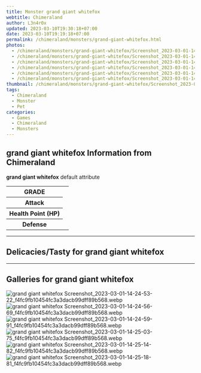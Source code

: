 ```yaml
---
title: Monster grand giant whitefox
webtitle: Chimeraland
author: L3n4r0x
updated: 2023-03-10T19:30:18+07:00
date: 2023-03-10T19:19:18+07:00
permalink: /chimeraland/monsters/grand-giant-whitefox.html
photos:
  - /chimeraland/monsters/grand-giant-whitefox/Screenshot_2023-03-01-14-24-53-22_f4fc9fb10454fc3a3dacb99dff89b568.webp
  - /chimeraland/monsters/grand-giant-whitefox/Screenshot_2023-03-01-14-24-56-69_f4fc9fb10454fc3a3dacb99dff89b568.webp
  - /chimeraland/monsters/grand-giant-whitefox/Screenshot_2023-03-01-14-24-59-91_f4fc9fb10454fc3a3dacb99dff89b568.webp
  - /chimeraland/monsters/grand-giant-whitefox/Screenshot_2023-03-01-14-25-03-75_f4fc9fb10454fc3a3dacb99dff89b568.webp
  - /chimeraland/monsters/grand-giant-whitefox/Screenshot_2023-03-01-14-25-14-82_f4fc9fb10454fc3a3dacb99dff89b568.webp
  - /chimeraland/monsters/grand-giant-whitefox/Screenshot_2023-03-01-14-25-18-81_f4fc9fb10454fc3a3dacb99dff89b568.webp
thumbnail: /chimeraland/monsters/grand-giant-whitefox/Screenshot_2023-03-01-14-24-53-22_f4fc9fb10454fc3a3dacb99dff89b568.webp
tags:
  - Chimeraland
  - Monster
  - Pet
categories:
  - Games
  - Chimeraland
  - Monsters
---
```


<section id="bootstrap-wrapper"><link rel="stylesheet" href="https://rawcdn.githack.com/dimaslanjaka/Web-Manajemen/0c3b5aa1813bd4abcd2c11bf3e37928b15c28664/css/bootstrap-5-3-0-alpha3-wrapper.css"/><h2>grand giant whitefox Information from Chimeraland</h2><p><b>grand giant whitefox</b> default attribute <table><tr><th>GRADE</th><td></td></tr><tr><th>Attack</th><td></td></tr><tr><th>Health Point (HP)</th><td></td></tr><tr><th>Defense</th><td></td></tr></table></p><hr/><h2>Delicacies/Tasty for grand giant whitefox</h2><hr/><div id="gallery"><h2>Galleries for grand giant whitefox</h2><div class="row"><div class="col-lg-6 col-12"><img src="/chimeraland/monsters/grand-giant-whitefox/Screenshot_2023-03-01-14-24-53-22_f4fc9fb10454fc3a3dacb99dff89b568.webp" alt="grand giant whitefox Screenshot_2023-03-01-14-24-53-22_f4fc9fb10454fc3a3dacb99dff89b568.webp"/></div><div class="col-lg-6 col-12"><img src="/chimeraland/monsters/grand-giant-whitefox/Screenshot_2023-03-01-14-24-56-69_f4fc9fb10454fc3a3dacb99dff89b568.webp" alt="grand giant whitefox Screenshot_2023-03-01-14-24-56-69_f4fc9fb10454fc3a3dacb99dff89b568.webp"/></div><div class="col-lg-6 col-12"><img src="/chimeraland/monsters/grand-giant-whitefox/Screenshot_2023-03-01-14-24-59-91_f4fc9fb10454fc3a3dacb99dff89b568.webp" alt="grand giant whitefox Screenshot_2023-03-01-14-24-59-91_f4fc9fb10454fc3a3dacb99dff89b568.webp"/></div><div class="col-lg-6 col-12"><img src="/chimeraland/monsters/grand-giant-whitefox/Screenshot_2023-03-01-14-25-03-75_f4fc9fb10454fc3a3dacb99dff89b568.webp" alt="grand giant whitefox Screenshot_2023-03-01-14-25-03-75_f4fc9fb10454fc3a3dacb99dff89b568.webp"/></div><div class="col-lg-6 col-12"><img src="/chimeraland/monsters/grand-giant-whitefox/Screenshot_2023-03-01-14-25-14-82_f4fc9fb10454fc3a3dacb99dff89b568.webp" alt="grand giant whitefox Screenshot_2023-03-01-14-25-14-82_f4fc9fb10454fc3a3dacb99dff89b568.webp"/></div><div class="col-lg-6 col-12"><img src="/chimeraland/monsters/grand-giant-whitefox/Screenshot_2023-03-01-14-25-18-81_f4fc9fb10454fc3a3dacb99dff89b568.webp" alt="grand giant whitefox Screenshot_2023-03-01-14-25-18-81_f4fc9fb10454fc3a3dacb99dff89b568.webp"/></div></div></div></section>